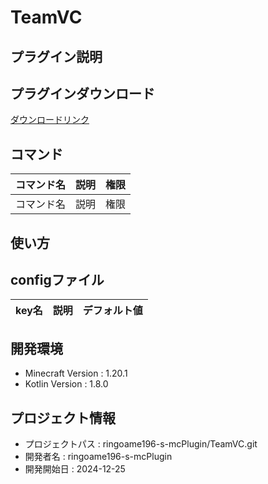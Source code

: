 # TeamVC

## プラグイン説明

## プラグインダウンロード
[ダウンロードリンク](https://github.com/ringoame196-s-mcPlugin/TeamVC/releases/latest)

## コマンド
| コマンド名   |     説明      | 権限 |
| --- | ----------- | ------- |
| コマンド名 | 説明 | 権限 |

## 使い方

## configファイル
| key名   |     説明      | デフォルト値 |
| --- | ----------- | ------- |
 
## 開発環境
- Minecraft Version : 1.20.1
- Kotlin Version : 1.8.0

## プロジェクト情報
- プロジェクトパス : ringoame196-s-mcPlugin/TeamVC.git
- 開発者名 : ringoame196-s-mcPlugin
- 開発開始日 : 2024-12-25
